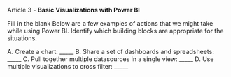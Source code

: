 Article 3 - **Basic Visualizations with Power BI**

Fill in the blank
Below are a few examples of actions that we might take while using Power BI. Identify which building blocks are appropriate for the situations.

A. Create a chart: _____
B. Share a set of dashboards and spreadsheets: _____
C. Pull together multiple datasources in a single view: _____ 
D. Use multiple visualizations to cross filter: _____
